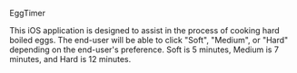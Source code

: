 EggTimer

This iOS application is designed to assist in the process of cooking hard boiled eggs. The end-user will be able to click "Soft", "Medium", or "Hard" depending on the end-user's preference. Soft is 5 minutes, Medium is 7 minutes, and Hard is 12 minutes. 

